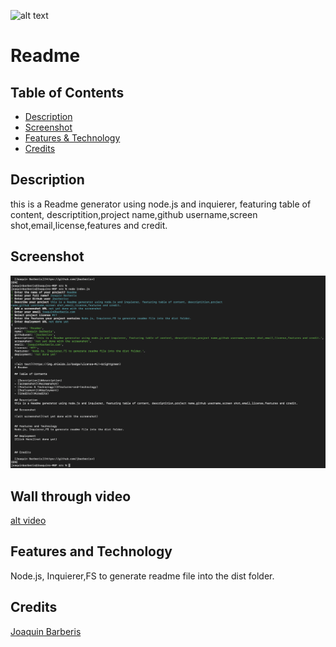 
  ![alt text](https://img.shields.io/badge/License-MIT-brightgreen)
  # Readme
        
  ## Table of Contents

  - [Description](#description)
  - [Screenshot](#screenshot)
  - [Features & Technology](#features-and-technology)
  - [Credits](#credits)

  ## Description
  this is a Readme generator using node.js and inquierer, featuring table of content, descriptition,project name,github username,screen shot,email,license,features and credit.

  ## Screenshot

  ![alt screenshot](https://github.com/jbarberisv/readme-jbv/blob/main/assets/images/screenshot-Read.png?raw=true)
  
  ## Wall through video
  
  [alt video](https://drive.google.com/file/d/1VfWWMCGRWavt0T4PJCbFVQPtQJMZtX8y/view)
  

  ## Features and Technology
  Node.js, Inquierer,FS to generate readme file into the dist folder.

  
  
  ## Credits
  
  [Joaquin Barberis](https://github.com/jbarberisv)

